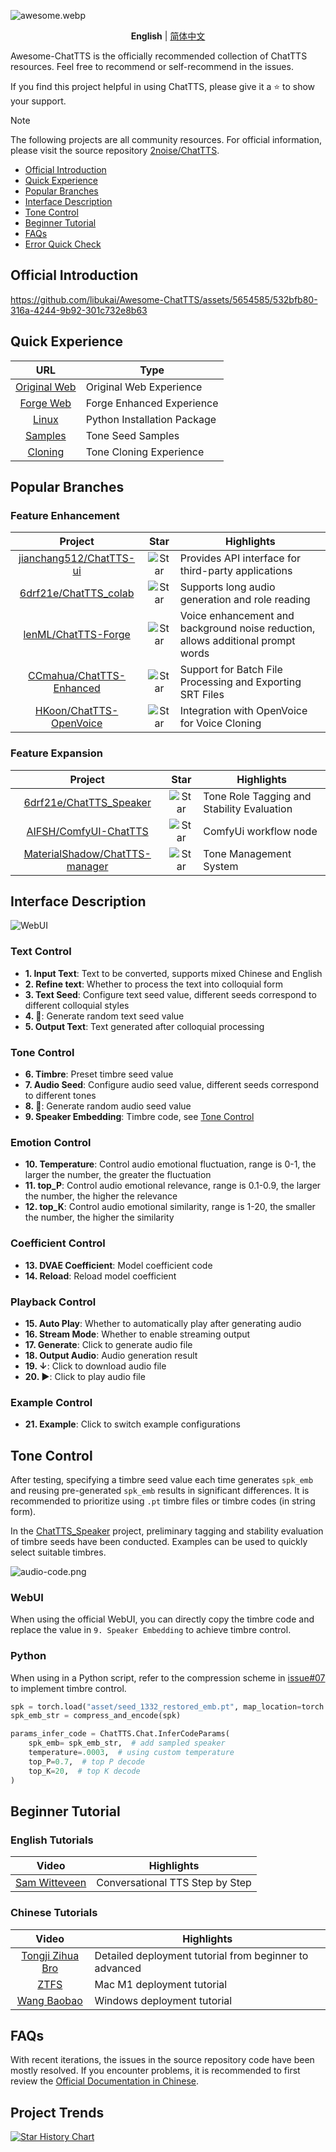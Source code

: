 ![awesome.webp](readme/awesome.webp)

<div align="center">

**English** | [简体中文](./README.md)

</div>

Awesome-ChatTTS is the officially recommended collection of ChatTTS resources. Feel free to recommend or self-recommend in the issues.

If you find this project helpful in using ChatTTS, please give it a ⭐️ to show your support.

> [!NOTE]
> The following projects are all community resources. For official information, please visit the source repository [2noise/ChatTTS](https://github.com/2noise/ChatTTS).

* [Official Introduction](#official-introduction)
* [Quick Experience](#quick-experience)
* [Popular Branches](#popular-branches)
* [Interface Description](#interface-description)
* [Tone Control](#tone-control)
* [Beginner Tutorial](#beginner-tutorial)
* [FAQs](#faqs)
* [Error Quick Check](#error-quick-check)

## Official Introduction

https://github.com/libukai/Awesome-ChatTTS/assets/5654585/532bfb80-316a-4244-9b92-301c732e8b63

## Quick Experience

|                             URL                             | Type                        |
| :---------------------------------------------------------: | --------------------------- |
|           [ Original Web](https://chattts.com/#Demo)           | Original Web Experience     |
| [Forge Web](https://huggingface.co/spaces/lenML/ChatTTS-Forge) | Forge Enhanced Experience   |
|           [Linux](https://pypi.org/project/ChatTTS/)           | Python Installation Package |
|              [Samples](http://ttslist.aiqbh.com/)              | Tone Seed Samples           |
|          [Cloning](http://region-9.autodl.pro:41137/)          | Tone Cloning Experience     |

## Popular Branches

### Feature Enhancement

|                               Project                               |                                Star                                | Highlights                                                                       |
| :------------------------------------------------------------------: | :-----------------------------------------------------------------: | -------------------------------------------------------------------------------- |
|  [jianchang512/ChatTTS-ui](https://github.com/jianchang512/ChatTTS-ui)  | ![Star](https://img.shields.io/github/stars/jianchang512/ChatTTS-ui) | Provides API interface for third-party applications                              |
|    [6drf21e/ChatTTS_colab](https://github.com/6drf21e/ChatTTS_colab)    |  ![Star](https://img.shields.io/github/stars/6drf21e/ChatTTS_colab)  | Supports long audio generation and role reading                                  |
|      [lenML/ChatTTS-Forge](https://github.com/lenML/ChatTTS-Forge)      |   ![Star](https://img.shields.io/github/stars/lenML/ChatTTS-Forge)   | Voice enhancement and background noise reduction, allows additional prompt words |
| [CCmahua/ChatTTS-Enhanced](https://github.com/CCmahua/ChatTTS-Enhanced) | ![Star](https://img.shields.io/github/stars/CCmahua/ChatTTS-Enhanced) | Support for Batch File Processing and Exporting SRT Files                        |
|  [HKoon/ChatTTS-OpenVoice](https://github.com/HKoon/ChatTTS-OpenVoice)  | ![Star](https://img.shields.io/github/stars/HKoon/ChatTTS-OpenVoice) | Integration with OpenVoice for Voice Cloning                                     |

### Feature Expansion

|                                     Project                                     |                                   Star                                   | Highlights                                 |
| :------------------------------------------------------------------------------: | :-----------------------------------------------------------------------: | ------------------------------------------ |
|        [6drf21e/ChatTTS_Speaker](https://github.com/6drf21e/ChatTTS_Speaker)        |    ![Star](https://img.shields.io/github/stars/6drf21e/ChatTTS_Speaker)    | Tone Role Tagging and Stability Evaluation |
|          [AIFSH/ComfyUI-ChatTTS](https://github.com/AIFSH/ComfyUI-ChatTTS)          |     ![Star](https://img.shields.io/github/stars/AIFSH/ComfyUI-ChatTTS)     | ComfyUi workflow node                      |
| [MaterialShadow/ChatTTS-manager](https://github.com/MaterialShadow/ChatTTS-manager) | ![Star](https://img.shields.io/github/stars/MaterialShadow/ChatTTS-manager) | Tone Management System                     |

## Interface Description

![WebUI](readme/WebUI-CN.png)

### Text Control

* **1. Input Text**: Text to be converted, supports mixed Chinese and English
* **2. Refine text**: Whether to process the text into colloquial form
* **3. Text Seed**: Configure text seed value, different seeds correspond to different colloquial styles
* **4. 🎲**: Generate random text seed value
* **5. Output Text**: Text generated after colloquial processing

### Tone Control

* **6. Timbre**: Preset timbre seed value
* **7. Audio Seed**: Configure audio seed value, different seeds correspond to different tones
* **8. 🎲**: Generate random audio seed value
* **9. Speaker Embedding**: Timbre code, see [Tone Control](#tone-control)

### Emotion Control

* **10. Temperature**: Control audio emotional fluctuation, range is 0-1, the larger the number, the greater the fluctuation
* **11. top_P**: Control audio emotional relevance, range is 0.1-0.9, the larger the number, the higher the relevance
* **12. top_K**: Control audio emotional similarity, range is 1-20, the smaller the number, the higher the similarity

### Coefficient Control

* **13. DVAE Coefficient**: Model coefficient code
* **14. Reload**: Reload model coefficient

### Playback Control

* **15. Auto Play**: Whether to automatically play after generating audio
* **16. Stream Mode**: Whether to enable streaming output
* **17. Generate**: Click to generate audio file
* **18. Output Audio**: Audio generation result
* **19. ↓**: Click to download audio file
* **20. ▶️**: Click to play audio file

### Example Control

* **21. Example**: Click to switch example configurations

## Tone Control

After testing, specifying a timbre seed value each time generates `spk_emb` and reusing pre-generated `spk_emb` results in significant differences. It is recommended to prioritize using `.pt` timbre files or timbre codes (in string form).

In the [ChatTTS_Speaker](https://huggingface.co/spaces/taa/ChatTTS_Speaker) project, preliminary tagging and stability evaluation of timbre seeds have been conducted. Examples can be used to quickly select suitable timbres.

![audio-code.png](readme/audio-code.png)

### WebUI

When using the official WebUI, you can directly copy the timbre code and replace the value in `9. Speaker Embedding` to achieve timbre control.

### Python

When using in a Python script, refer to the compression scheme in [issue#07](https://github.com/6drf21e/ChatTTS_Speaker/issues/7) to implement timbre control.

``` python
spk = torch.load("asset/seed_1332_restored_emb.pt", map_location=torch.device('cpu')).detach()
spk_emb_str = compress_and_encode(spk)

params_infer_code = ChatTTS.Chat.InferCodeParams(
    spk_emb= spk_emb_str,  # add sampled speaker
    temperature=.0003,  # using custom temperature
    top_P=0.7,  # top P decode
    top_K=20,  # top K decode
)
```

## Beginner Tutorial

### English Tutorials

|                                                                    Video                                                                     | Highlights            |
|:-----------------------------------------------------------------------------------------------------------------------------------------:|----------------------|
|                     [Sam Witteveen](https://www.youtube.com/watch?v=L4klnZ5Lox8)                      | Conversational TTS Step by Step         |

### Chinese Tutorials

|                                                                    Video                                                                     | Highlights            |
|:-----------------------------------------------------------------------------------------------------------------------------------------:|----------------------|
|                     [Tongji Zihua Bro](https://www.bilibili.com/video/BV1Ui421v7JU/?vd_source=b958002f14b88fc59432b810e4448b72)                      | Detailed deployment tutorial from beginner to advanced |
|                      [ZTFS](https://www.bilibili.com/video/BV1nZ421p74z/?vd_source=6773fc664ee1e277b8a2290d66ebb7a3)                      | Mac M1 deployment tutorial   |
| [Wang Baobao](https://www.bilibili.com/video/BV1Ji421U74a/?spm_id_from=333.337.search-card.all.click&vd_source=6773fc664ee1e277b8a2290d66ebb7a3) | Windows deployment tutorial  |



## FAQs

With recent iterations, the issues in the source repository code have been mostly resolved. If you encounter problems, it is recommended to first review the [Official Documentation in Chinese](https://github.com/2noise/ChatTTS/blob/main/docs/cn/README.md). 

## Project Trends

[![Star History Chart](https://api.star-history.com/svg?repos=libukai/Awesome-ChatTTS&type=Date)](https://star-history.com/#libukai/Awesome-ChatTTS&Date)
